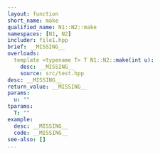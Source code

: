 ```yaml
---
layout: function
short_name: make
qualified_name: N1::N2::make
namespaces: [N1, N2]
includer: file1.hpp
brief: __MISSING__
overloads:
  template <typename T> T N1::N2::make(int u):
    desc: __MISSING__
    source: src/test.hpp
desc: __MISSING__
return_value: __MISSING__
params:
  u: ""
tparams:
  T: ""
example:
  desc: __MISSING__
  code: __MISSING__
see-also: []
...
```

